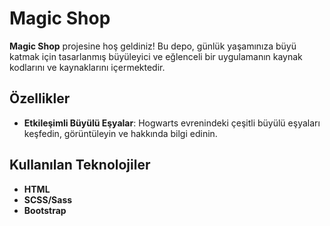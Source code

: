 # Magic Shop

**Magic Shop** projesine hoş geldiniz! Bu depo, günlük yaşamınıza büyü katmak için tasarlanmış büyüleyici ve eğlenceli bir uygulamanın kaynak kodlarını ve kaynaklarını içermektedir.

## Özellikler

- **Etkileşimli Büyülü Eşyalar**: Hogwarts evrenindeki çeşitli büyülü eşyaları keşfedin, görüntüleyin ve hakkında bilgi edinin.

## Kullanılan Teknolojiler

- **HTML**
- **SCSS/Sass**
- **Bootstrap**
